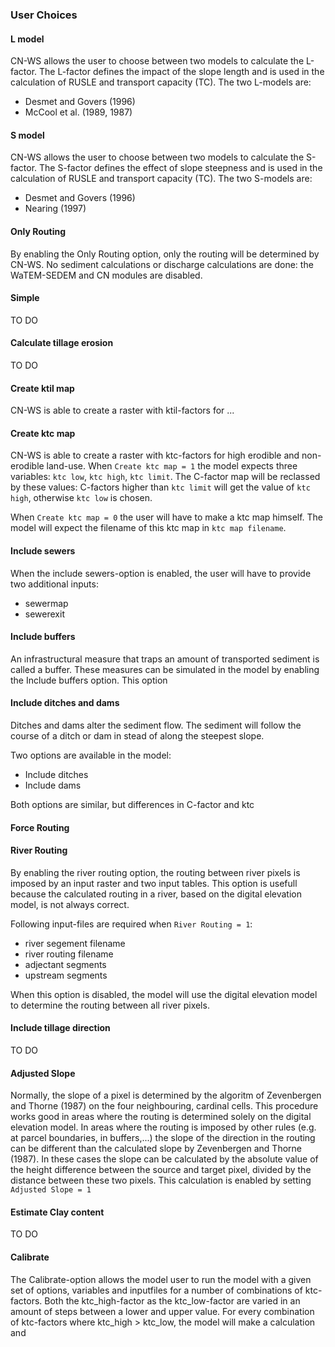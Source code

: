 ### User Choices

#### L model

CN-WS allows the user to choose between two models to calculate the L-factor. The L-factor defines the impact of the slope length and is used
in the calculation of RUSLE and transport capacity (TC). The two L-models are:
- Desmet and Govers (1996)
- McCool et al. (1989, 1987) 

#### S model

CN-WS allows the user to choose between two models to calculate the S-factor. The S-factor defines the effect of slope steepness and is used
in the calculation of RUSLE and transport capacity (TC). The two S-models are:
- Desmet and Govers (1996)
- Nearing (1997)

#### Only Routing

By enabling the Only Routing option, only the routing will be determined by CN-WS. No sediment calculations or discharge calculations are done:
the WaTEM-SEDEM and CN modules are disabled.

#### Simple

TO DO

#### Calculate tillage erosion

TO DO

#### Create ktil map

CN-WS is able to create a raster with ktil-factors for ... 

#### Create ktc map

CN-WS is able to create a raster with ktc-factors for high erodible and non-erodible land-use. When `Create ktc map = 1` the model expects three variables:
`ktc low`, `ktc high`, `ktc limit`. The C-factor map will be reclassed by these values: C-factors higher than `ktc limit` will get the value of `ktc high`, 
otherwise `ktc low` is chosen. 

When `Create ktc map = 0` the user will have to make a ktc map himself. The model will expect the filename of this ktc map in `ktc map filename`.

#### Include sewers

When the include sewers-option is enabled, the user will have to provide two additional inputs:
- sewermap
- sewerexit

#### Include buffers

An infrastructural measure that traps an amount of transported sediment is called a buffer. These measures can be simulated in the model by enabling
the Include buffers option. This option 

#### Include ditches and dams

Ditches and dams alter the sediment flow. The sediment will follow the course of a ditch or dam in stead of along the steepest slope. 

Two options are available in the model:
- Include ditches
- Include dams

Both options are similar, but differences in C-factor and ktc

#### Force Routing

#### River Routing

By enabling the river routing option, the routing between river pixels is imposed by an input raster and two input tables. 
This option is usefull because the calculated routing in a river, based on the digital elevation model, is not always correct.  

Following input-files are required when `River Routing = 1`:
- river segement filename
- river routing filename
- adjectant segments
- upstream segments

When this option is disabled, the model will use the digital elevation model to determine the routing between all river pixels.

#### Include tillage direction

TO DO

#### Adjusted Slope

Normally, the slope of a pixel is determined by the algoritm of Zevenbergen and Thorne (1987) on the four neighbouring, cardinal cells. 
This procedure works good in areas where the routing is determined solely on the digital elevation model. In areas where the routing is imposed by 
other rules (e.g. at parcel boundaries, in buffers,...) the slope of the direction in the routing can be different than the calculated slope by 
Zevenbergen and Thorne (1987). In these cases the slope can be calculated by the absolute value of the height difference between the source 
and target pixel, divided by the distance between these two pixels. This calculation is enabled by setting `Adjusted Slope = 1`

#### Estimate Clay content

TO DO

#### Calibrate

The Calibrate-option allows the model user to run the model with a given set of options, variables and inputfiles for a number of combinations of ktc-factors. 
Both the ktc_high-factor as the ktc_low-factor are varied in an amount of steps between a lower and upper value. For every combination of ktc-factors where 
ktc_high > ktc_low, the model will make a calculation and 









